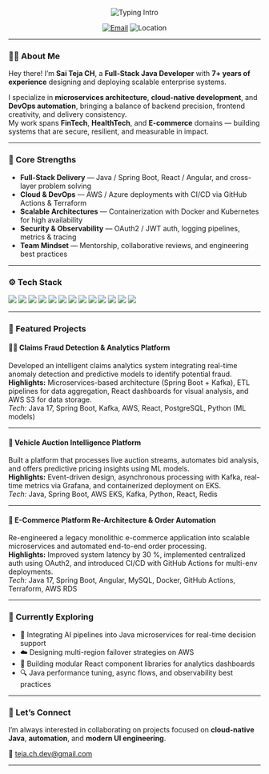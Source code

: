 <!-- PROFILE HEADER -->
<p align="center">
  <img src="https://readme-typing-svg.herokuapp.com?size=28&duration=3000&pause=800&center=true&vCenter=true&width=850&lines=Hi,+I'm+Sai+Teja+CH+👋;Full-Stack+Java+Developer;7%2B+Years+in+Software+Engineering;" alt="Typing Intro" />
</p>

<p align="center">
  <a href="mailto:teja.ch.dev@gmail.com"><img alt="Email" src="https://img.shields.io/badge/Email-Contact-blue?style=for-the-badge&logo=gmail"></a>
  <!-- Update your LinkedIn URL below, then uncomment this line -->
  <!-- <a href="https://www.linkedin.com/in/YOUR-LINKEDIN-SLUG" target="_blank"><img alt="LinkedIn" src="https://img.shields.io/badge/LinkedIn-Connect-0A66C2?style=for-the-badge&logo=linkedin"></a> -->
  <img alt="Location" src="https://img.shields.io/badge/Location-Raleigh%2C%20NC-4CAF50?style=for-the-badge&logo=google-maps">
</p>

---

### 👨‍💻 About Me  

Hey there! I’m **Sai Teja CH**, a **Full-Stack Java Developer** with **7+ years of experience** designing and deploying scalable enterprise systems.  

I specialize in **microservices architecture**, **cloud-native development**, and **DevOps automation**, bringing a balance of backend precision, frontend creativity, and delivery consistency.  
My work spans **FinTech**, **HealthTech**, and **E-commerce** domains — building systems that are secure, resilient, and measurable in impact.

---

### 🚀 Core Strengths  

- **Full-Stack Delivery** — Java / Spring Boot, React / Angular, and cross-layer problem solving  
- **Cloud & DevOps** — AWS / Azure deployments with CI/CD via GitHub Actions & Terraform  
- **Scalable Architectures** — Containerization with Docker and Kubernetes for high availability  
- **Security & Observability** — OAuth2 / JWT auth, logging pipelines, metrics & tracing  
- **Team Mindset** — Mentorship, collaborative reviews, and engineering best practices  

---

### ⚙️ Tech Stack  

<p align="left">
  <img src="https://img.shields.io/badge/Java-11%2F17-E34F26?logo=openjdk&logoColor=white" />
  <img src="https://img.shields.io/badge/Spring%20Boot-6DB33F?logo=springboot&logoColor=white" />
  <img src="https://img.shields.io/badge/React-20232A?logo=react&logoColor=61DAFB" />
  <img src="https://img.shields.io/badge/Angular-DD0031?logo=angular&logoColor=white" />
  <img src="https://img.shields.io/badge/AWS-232F3E?logo=amazonaws&logoColor=white" />
  <img src="https://img.shields.io/badge/Azure-0078D4?logo=microsoftazure&logoColor=white" />
  <img src="https://img.shields.io/badge/Terraform-7B42BC?logo=terraform&logoColor=white" />
  <img src="https://img.shields.io/badge/Docker-2496ED?logo=docker&logoColor=white" />
  <img src="https://img.shields.io/badge/Kubernetes-326CE5?logo=kubernetes&logoColor=white" />
  <img src="https://img.shields.io/badge/PostgreSQL-4169E1?logo=postgresql&logoColor=white" />
  <img src="https://img.shields.io/badge/MySQL-4479A1?logo=mysql&logoColor=white" />
  <img src="https://img.shields.io/badge/MongoDB-47A248?logo=mongodb&logoColor=white" />
  <img src="https://img.shields.io/badge/GitHub%20Actions-2088FF?logo=githubactions&logoColor=white" />
</p>

---

### 🧩 Featured Projects  

#### 🕵️‍♂️ Claims Fraud Detection & Analytics Platform  
Developed an intelligent claims analytics system integrating real-time anomaly detection and predictive models to identify potential fraud.  
**Highlights:** Microservices-based architecture (Spring Boot + Kafka), ETL pipelines for data aggregation, React dashboards for visual analysis, and AWS S3 for data storage.  
_Tech:_ Java 17, Spring Boot, Kafka, AWS, React, PostgreSQL, Python (ML models)

---

#### 🚗 Vehicle Auction Intelligence Platform  
Built a platform that processes live auction streams, automates bid analysis, and offers predictive pricing insights using ML models.  
**Highlights:** Event-driven design, asynchronous processing with Kafka, real-time metrics via Grafana, and containerized deployment on EKS.  
_Tech:_ Java, Spring Boot, AWS EKS, Kafka, Python, React, Redis

---

#### 🛒 E-Commerce Platform Re-Architecture & Order Automation  
Re-engineered a legacy monolithic e-commerce application into scalable microservices and automated end-to-end order processing.  
**Highlights:** Improved system latency by 30 %, implemented centralized auth using OAuth2, and introduced CI/CD with GitHub Actions for multi-env deployments.  
_Tech:_ Java 17, Spring Boot, Angular, MySQL, Docker, GitHub Actions, Terraform, AWS RDS  

---

### 🧠 Currently Exploring  

- 🤖 Integrating AI pipelines into Java microservices for real-time decision support  
- ☁️ Designing multi-region failover strategies on AWS  
- 🧩 Building modular React component libraries for analytics dashboards  
- 🔍 Java performance tuning, async flows, and observability best practices  

---

### 💬 Let’s Connect  

I’m always interested in collaborating on projects focused on **cloud-native Java**, **automation**, and **modern UI engineering**.  

📧 [teja.ch.dev@gmail.com](mailto:teja.ch.dev@gmail.com)  
<!-- Add your LinkedIn URL, then uncomment the line below -->
<!-- 🔗 [LinkedIn](https://www.linkedin.com/in/YOUR-LINKEDIN-SLUG) -->

---

<!-- Optional contribution snake animation -->
<!--
![snake gif](https://github.com/YOUR-USERNAME/YOUR-USERNAME/blob/output/github-contribution-grid-snake.svg)
-->
